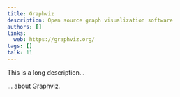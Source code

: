 ```yaml
---
title: Graphviz
description: Open source graph visualization software
authors: []
links:
  web: https://graphviz.org/
tags: []
talk: 11
---
```


This is a long description...
<!--more-->
... about Graphviz.
